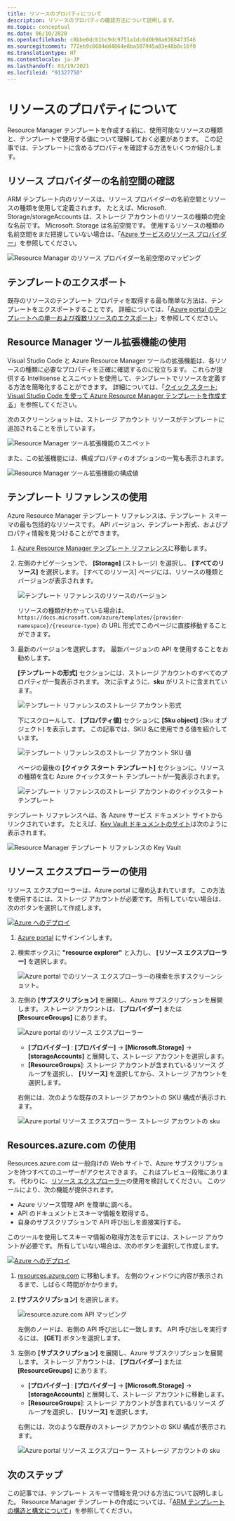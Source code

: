 ```yaml
---
title: リソースのプロパティについて
description: リソースのプロパティの確認方法について説明します。
ms.topic: conceptual
ms.date: 06/10/2020
ms.openlocfilehash: c8bbe0dcb1bc9dc9751a1dc0d0b98a6368473546
ms.sourcegitcommit: 772eb9c6684dd4864e0ba507945a83e48b8c16f0
ms.translationtype: HT
ms.contentlocale: ja-JP
ms.lasthandoff: 03/19/2021
ms.locfileid: "91327750"
---
```

# <a name="discover-resource-properties"></a>リソースのプロパティについて

Resource Manager テンプレートを作成する前に、使用可能なリソースの種類と、テンプレートで使用する値について理解しておく必要があります。 この記事では、テンプレートに含めるプロパティを確認する方法をいくつか紹介します。

## <a name="find-resource-provider-namespaces"></a>リソース プロバイダーの名前空間の確認

ARM テンプレート内のリソースは、リソース プロバイダーの名前空間とリソースの種類を使用して定義されます。 たとえば、Microsoft. Storage/storageAccounts は、ストレージ アカウントのリソースの種類の完全な名前です。 Microsoft. Storage は名前空間です。 使用するリソースの種類の名前空間をまだ把握していない場合は、「[Azure サービスのリソース プロバイダー](../management/azure-services-resource-providers.md)」を参照してください。

![Resource Manager のリソース プロバイダー名前空間のマッピング](./media/view-resources/resource-provider-namespace-and-azure-service-mapping.png)

## <a name="export-templates"></a>テンプレートのエクスポート

既存のリソースのテンプレート プロパティを取得する最も簡単な方法は、テンプレートをエクスポートすることです。 詳細については、「[Azure portal のテンプレートへの単一および複数リソースのエクスポート](./export-template-portal.md)」を参照してください。

## <a name="use-resource-manager-tools-extension"></a>Resource Manager ツール拡張機能の使用

Visual Studio Code と Azure Resource Manager ツールの拡張機能は、各リソースの種類に必要なプロパティを正確に確認するのに役立ちます。 これらが提供する Intellisense とスニペットを使用して、テンプレートでリソースを定義する方法を簡略化することができます。 詳細については、「[クイック スタート: Visual Studio Code を使って Azure Resource Manager テンプレートを作成する](./quickstart-create-templates-use-visual-studio-code.md#add-an-azure-resource)」を参照してください。

次のスクリーンショットは、ストレージ アカウント リソースがテンプレートに追加されることを示しています。

![Resource Manager ツール拡張機能のスニペット](./media/view-resources/resource-manager-tools-extension-snippets.png)

また、この拡張機能には、構成プロパティのオプションの一覧も表示されます。

![Resource Manager ツール拡張機能の構成値](./media/view-resources/resource-manager-tools-extension-configurable-properties.png)

## <a name="use-template-reference"></a>テンプレート リファレンスの使用

Azure Resource Manager テンプレート リファレンスは、テンプレート スキーマの最も包括的なリソースです。 API バージョン、テンプレート形式、およびプロパティ情報を見つけることができます。

1. [Azure Resource Manager テンプレート リファレンス](/azure/templates/)に移動します。
1. 左側のナビゲーションで、 **[Storage]** \(ストレージ\) を選択し、 **[すべてのリソース]** を選択します。 [すべてのリソース] ページには、リソースの種類とバージョンが表示されます。

    ![テンプレート リファレンスのリソースのバージョン](./media/view-resources/resource-manager-template-reference-resource-versions.png)

    リソースの種類がわかっている場合は、`https://docs.microsoft.com/azure/templates/{provider-namespace}/{resource-type}` の URL 形式でこのページに直接移動することができます。

1. 最新のバージョンを選択します。 最新バージョンの API を使用することをお勧めします。

    **[テンプレートの形式]** セクションには、ストレージ アカウントのすべてのプロパティが一覧表示されます。 次に示すように、**sku** がリストに含まれています。

    ![テンプレート リファレンスのストレージ アカウント形式](./media/view-resources/resource-manager-template-reference-storage-account-sku.png)

    下にスクロールして、 **[プロパティ値]** セクションに **[Sku object]** \(Sku オブジェクト\) を表示します。 この記事では、SKU 名に使用できる値を紹介しています。

    ![テンプレート リファレンスのストレージ アカウント SKU 値](./media/view-resources/resource-manager-template-reference-storage-account-sku-values.png)

    ページの最後の **[クイック スタート テンプレート]** セクションに、リソースの種類を含む Azure クイックスタート テンプレートが一覧表示されます。

    ![テンプレート リファレンスのストレージ アカウントのクイックスタート テンプレート](./media/view-resources/resource-manager-template-reference-quickstart-templates.png)

テンプレート リファレンスへは、各 Azure サービス ドキュメント サイトからリンクされています。  たとえば、[Key Vault ドキュメントのサイト](../../key-vault/general/overview.md)は次のように表示されます。

![Resource Manager テンプレート リファレンスの Key Vault](./media/view-resources/resource-manager-template-reference-key-vault.png)

## <a name="use-resource-explorer"></a>リソース エクスプローラーの使用

リソース エクスプローラーは、Azure portal に埋め込まれています。 この方法を使用するには、ストレージ アカウントが必要です。 所有していない場合は、次のボタンを選択して作成します。

[![Azure へのデプロイ](https://aka.ms/deploytoazurebutton)](https://portal.azure.com/#create/Microsoft.Template/uri/https%3a%2f%2fraw.githubusercontent.com%2fAzure%2fazure-quickstart-templates%2fmaster%2f101-storage-account-create%2fazuredeploy.json)

1. [Azure portal](https://portal.azure.com) にサインインします。
1. 検索ボックスに **"resource explorer"** と入力し、 **[リソース エクスプローラー]** を選択します。

    ![Azure portal でのリソース エクスプローラーの検索を示すスクリーンショット。](./media/view-resources/azure-portal-resource-explorer.png)

1. 左側の **[サブスクリプション]** を展開し、Azure サブスクリプションを展開します。 ストレージ アカウントは、 **[プロバイダー]** または **[ResourceGroups]** にあります。

    ![Azure portal のリソース エクスプローラー](./media/view-resources/azure-portal-resource-explorer-home.png)

    - **[プロバイダー]** : **[プロバイダー]**  ->  **[Microsoft.Storage]**  ->  **[storageAccounts]** と展開して、ストレージ アカウントを選択します。
    - **[ResourceGroups**]: ストレージ アカウントが含まれているリソース グループを選択し、 **[リソース]** を選択してから、ストレージ アカウントを選択します。

    右側には、次のような既存のストレージ アカウントの SKU 構成が表示されます。

    ![Azure portal リソース エクスプローラー ストレージ アカウントの sku](./media/view-resources/azure-portal-resource-explorer-sku.png)

## <a name="use-resourcesazurecom"></a>Resources.azure.com の使用

Resources.azure.com は一般向けの Web サイトで、Azure サブスクリプションを持つすべてのユーザーがアクセスできます。 これはプレビュー段階にあります。  代わりに、[リソース エクスプローラー](#use-resource-explorer)の使用を検討してください。 このツールにより、次の機能が提供されます。

- Azure リソース管理 API を簡単に調べる。
- API のドキュメントとスキーマ情報を取得する。
- 自身のサブスクリプションで API 呼び出しを直接実行する。

このツールを使用してスキーマ情報の取得方法を示すには、ストレージ アカウントが必要です。 所有していない場合は、次のボタンを選択して作成します。

[![Azure へのデプロイ](https://aka.ms/deploytoazurebutton)](https://portal.azure.com/#create/Microsoft.Template/uri/https%3a%2f%2fraw.githubusercontent.com%2fAzure%2fazure-quickstart-templates%2fmaster%2f101-storage-account-create%2fazuredeploy.json)

1. [resources.azure.com](https://resources.azure.com/) に移動します。 左側のウィンドウに内容が表示されるまで、しばらく時間がかかります。
1. **[サブスクリプション]** を選択します。

    ![resource.azure.com API マッピング](./media/view-resources/resources-azure-com-api-mapping.png)

    左側のノードは、右側の API 呼び出しに一致します。 API 呼び出しを実行するには、 **[GET]** ボタンを選択します。
1. 左側の **[サブスクリプション]** を展開し、Azure サブスクリプションを展開します。 ストレージ アカウントは、 **[プロバイダー]** または **[ResourceGroups]** にあります。

    - **[プロバイダー]** : **[プロバイダー]**  ->  **[Microsoft.Storage]**  ->  **[storageAccounts]** と展開して、ストレージ アカウントに移動します。
    - **[ResourceGroups**]: ストレージ アカウントが含まれているリソース グループを選択し、 **[リソース]** を選択します。

    右側には、次のような既存のストレージ アカウントの SKU 構成が表示されます。

    ![Azure portal リソース エクスプローラー ストレージ アカウントの sku](./media/view-resources/azure-portal-resource-explorer-sku.png)

## <a name="next-steps"></a>次のステップ

この記事では、テンプレート スキーマ情報を見つける方法について説明しました。 Resource Manager テンプレートの作成については、「[ARM テンプレートの構造と構文について](./template-syntax.md)」を参照してください。
